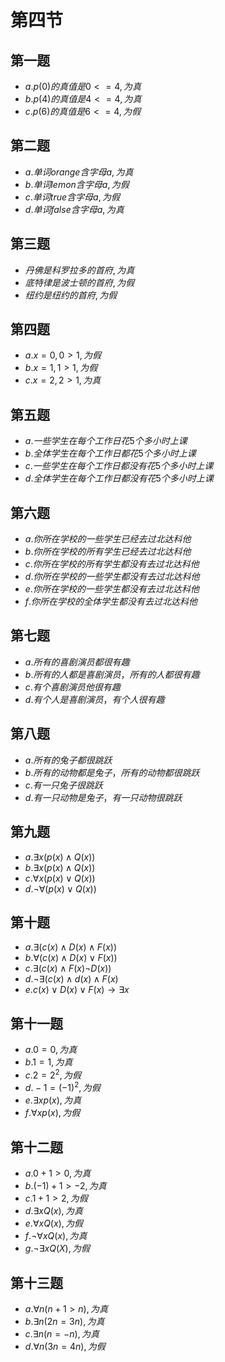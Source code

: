 # 第四节

## 第一题

* $a.p(0)的真值是0 <= 4,为真$
* $b.p(4)的真值是4 <= 4,为真$
* $c.p(6)的真值是6 <= 4,为假$

## 第二题

* $a.单词orange含字母a,为真$
* $b.单词lemon含字母a,为假$
* $c.单词true含字母a,为假$
* $d.单词false含字母a,为真$

## 第三题

* $丹佛是科罗拉多的首府,为真$
* $底特律是波士顿的首府,为假$
* $纽约是纽约的首府,为假$

## 第四题

* $a.x = 0,0 > 1,为假$
* $b.x = 1,1 > 1,为假$
* $c.x = 2,2 > 1,为真$

## 第五题

* $a.一些学生在每个工作日花5个多小时上课$
* $b.全体学生在每个工作日都花5个多小时上课$
* $c.一些学生在每个工作日都没有花5个多小时上课$
* $d.全体学生在每个工作日都没有花5个多小时上课$
  
## 第六题

* $a.你所在学校的一些学生已经去过北达科他$
* $b.你所在学校的所有学生已经去过北达科他$
* $c.你所在学校的所有学生都没有去过北达科他$
* $d.你所在学校的一些学生都没有去过北达科他$
* $e.你所在学校的一些学生都没有去过北达科他$
* $f.你所在学校的全体学生都没有去过北达科他$

## 第七题

* $a.所有的喜剧演员都很有趣$
* $b.所有的人都是喜剧演员，所有的人都很有趣$
* $c.有个喜剧演员他很有趣$
* $d.有个人是喜剧演员，有个人很有趣$

## 第八题

* $a.所有的兔子都很跳跃$
* $b.所有的动物都是兔子，所有的动物都很跳跃$
* $c.有一只兔子很跳跃$
* $d.有一只动物是兔子，有一只动物很跳跃$

## 第九题

* $a.\exists x(p(x) \wedge Q(x))$
* $b.\exists x(p(x) \wedge Q(x))$
* $c.\forall x(p(x) \vee Q(x))$
* $d.\neg \forall (p(x) \vee Q(x))$

## 第十题

* $a.\exists (c(x) \wedge D(x) \wedge F(x))$
* $b.\forall (c(x) \wedge D(x) \vee F(x))$
* $c.\exists (c(x) \wedge F(x) \neg D(x))$
* $d.\neg \exists (c(x) \wedge d(x) \wedge F(x)$
* $e.c(x) \vee D(x) \vee F(x) \rightarrow \exists x$

## 第十一题

* $a.0 = 0,为真$
* $b.1 = 1,为真$
* $c.2 = 2^2,为假$
* $d.-1 = (-1)^2,为假$
* $e.\exists x p(x),为真$
* $f.\forall x p(x),为假$

## 第十二题

* $a.0 + 1 > 0,为真$
* $b.(-1) + 1 > -2,为真$
* $c.1 + 1 > 2,为假$
* $d.\exists xQ(x),为真$
* $e.\forall xQ(x),为假$
* $f.\neg \forall xQ(x),为真$
* $g.\neg \exists xQ(X),为假$

## 第十三题

* $a.\forall n(n + 1 > n),为真$
* $b.\exists n(2n = 3n),为真$
* $c.\exists n(n = -n),为真$
* $d.\forall n(3n = 4n),为假$
